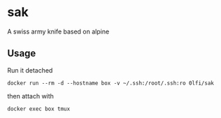 # sak

A swiss army knife based on alpine

## Usage
Run it detached 
```
docker run --rm -d --hostname box -v ~/.ssh:/root/.ssh:ro 0lfi/sak
```
then attach with
```
docker exec box tmux
```
